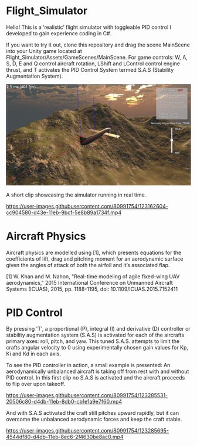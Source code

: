 # Flight_Simulator
 
Hello! This is a ‘realistic’ flight simulator with toggleable PID control I developed to gain experience coding in C#. 

If you want to try it out, clone this repository and drag the scene MainScene into your Unity game located at Flight_Simulator/Assets/GameScenes/MainScene. For game controls:
W, A, S, D, E and Q control aircraft rotation, LShift and LControl control engine thrust, and T activates the PID Control System termed S.A.S (Stability Augmentation System).

![](Images/Aircraft1.JPG) 

A short clip showcasing the simulator running in real time.

https://user-images.githubusercontent.com/80991754/123162604-cc904580-d43e-11eb-9bcf-5e8b89a1734f.mp4

# Aircraft Physics

Aircraft physics are modelled using [1], which presents equations for the coefficients of lift, drag and pitching moment for an aerodynamic surface given the angles of attack of both the airfoil and it’s associated flap.

[1] W. Khan and M. Nahon, "Real-time modeling of agile fixed-wing UAV aerodynamics," 2015 International Conference on Unmanned Aircraft Systems (ICUAS), 2015, pp. 1188-1195, doi: 10.1109/ICUAS.2015.7152411

# PID Control

By pressing 'T', a proportional (P), integral (I) and derivative (D) controller or stability augmentation system (S.A.S) is activated for each of the aircrafts primary axes: roll, pitch, and yaw. This tuned S.A.S. attempts to limit the crafts angular velocity to 0 using experimentally chosen gain values for Kp, Ki and Kd in each axis. 

To see the PID controller in action, a small example is presented: An aerodynamically unbalanced aircraft is taking off from rest with and without PID control. In this first clip no S.A.S is activated and the aircraft proceeds to flip over upon takeoff.

https://user-images.githubusercontent.com/80991754/123285531-20506c80-d4db-11eb-8db0-cb1e1a9e7f60.mp4

And with S.A.S activated the craft still pitches upward rapidly, but it can overcome the unbalanced aerodynamic forces and keep the craft stable.

https://user-images.githubusercontent.com/80991754/123285695-4544df80-d4db-11eb-8ec6-2f4630be8ac0.mp4




